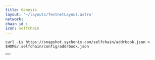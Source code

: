 ```yaml
---
title: Genesis
layout: '~/layouts/TestnetLayout.astro'
network: 
chain id : 
icon: selfchain
---
```


<div class="code-block-wrapper">
  <pre><code>curl -Ls https://snapshot.sychonix.com/selfchain/addrbook.json > $HOME/.selfchain/config/addrbook.json</code></pre>
  <button class="copy-btn"><i class="fas fa-copy"></i></button>
</div>
